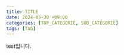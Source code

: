 ```yaml
---
title: TITLE
date: 2024-05-30 +09:00
categories: [TOP_CATEGORIE, SUB_CATEGORIE]
tags: [TAG]     
---
```


test입니다.